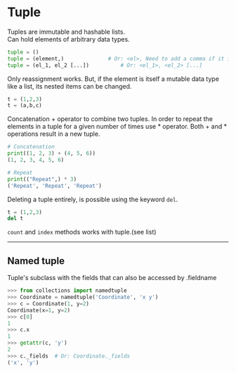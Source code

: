 # Tuple
Tuples are immutable and hashable lists.  
Can hold elements of arbitrary data types.
```python
tuple = ()
tuple = (element,)              # Or: <el>, Need to add a comma if it is just one element
tuple = (el_1, el_2 [...])          # Or: <el_1>, <el_2> [...]
```
Only reassignment works. But, if the element is itself a mutable data type like a list, its nested items can be changed.
```python
t = (1,2,3)
t = (a,b,c)
```
Concatenation + operator to combine two tuples.
In order to repeat the elements in a tuple for a given number of times use * operator.
Both + and * operations result in a new tuple.
````python
# Concatenation
print((1, 2, 3) + (4, 5, 6))
(1, 2, 3, 4, 5, 6)

# Repeat
print(("Repeat",) * 3)
('Repeat', 'Repeat', 'Repeat')
````
Deleting a tuple entirely, is possible using the keyword `del`.
````python
t = (1,2,3)
del t
````
`count` and `index` methods works with tuple.(see list)
___
## Named tuple
Tuple's subclass with the fields that can also be accessed by .fieldname

```python
>>> from collections import namedtuple
>>> Coordinate = namedtuple('Coordinate', 'x y')
>>> c = Coordinate(1, y=2)
Coordinate(x=1, y=2)
>>> c[0]
1
>>> c.x
1
>>> getattr(c, 'y')
2
>>> c._fields  # Or: Coordinate._fields
('x', 'y')
```